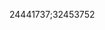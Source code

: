 [//]: # (Created by ./bin/manage_files.pl from ./species/Necator_americanus/PRJNA72135/Necator_americanus_PRJNA72135.publication.html on Thu Jun 11 13:44:55 2020)
24441737;32453752
